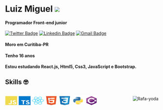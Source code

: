 # Luiz Miguel <img src="https://raw.githubusercontent.com/iampavangandhi/iampavangandhi/master/gifs/Hi.gif" width="30px"></h2>
#### Programador Front-end junior
[![Twitter Badge](https://img.shields.io/badge/-@maffoozin-6633cc?style=flat-square&labelColor=6633cc&logo=twitter&logoColor=white&link=https://twitter.com/dieegosf)](https://twitter.com/Maffoozin)
[![Linkedin Badge](https://img.shields.io/badge/-Luiz%20Miguel-6633cc?style=flat-square&logo=Linkedin&logoColor=white&link=https://www.linkedin.com/in/diego-schell-fernandes/)](https://www.linkedin.com/in/luiz-miguel-8485431b0/)
[![Gmail Badge](https://img.shields.io/badge/-contatodev.luizmiguel@gmail.com-6633cc?style=flat-square&logo=Gmail&logoColor=white&link=mailto:diego.schell.f@gmail.com)](mailto:contatodev.luizmiguel@gmail.com)

#### Moro em Curitiba-PR
####  Tenho 16 anos
####  Estou estudando React.js, Html5, Css3, JavaScript e Bootstrap.
## Skills :nerd_face:
<p align="center">
<div style="display: inline_block"><br>
  <img align="center" alt="Rafa-Js" height="30" width="40" src="https://raw.githubusercontent.com/devicons/devicon/master/icons/javascript/javascript-plain.svg">
  <img align="center" alt="Rafa-Ts" height="30" width="40" src="https://raw.githubusercontent.com/devicons/devicon/master/icons/typescript/typescript-plain.svg">
  <img align="center" alt="Rafa-React" height="30" width="40" src="https://raw.githubusercontent.com/devicons/devicon/master/icons/react/react-original.svg">
  <img align="center" alt="Rafa-HTML" height="30" width="40" src="https://raw.githubusercontent.com/devicons/devicon/master/icons/html5/html5-original.svg">
  <img align="center" alt="Rafa-CSS" height="30" width="40" src="https://raw.githubusercontent.com/devicons/devicon/master/icons/css3/css3-original.svg">
  <img align="center" alt="Rafa-Python" height="30" width="40" src="https://raw.githubusercontent.com/devicons/devicon/master/icons/python/python-original.svg">
  <img align="center" alt="Rafa-Csharp" height="30" width="40" src="https://raw.githubusercontent.com/devicons/devicon/master/icons/csharp/csharp-original.svg">
  <img align="right" alt="Rafa-yoda" src="https://cdn.discordapp.com/attachments/795358919417397249/825430589581688872/hi.gif">
</div>

